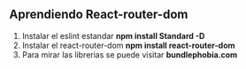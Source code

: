## Aprendiendo React-router-dom

1. Instalar el eslint estandar **npm install Standard -D**
2. Instalar el react-router-dom **npm install react-router-dom**
3. Para mirar las librerias se puede visitar **bundlephobia.com**

